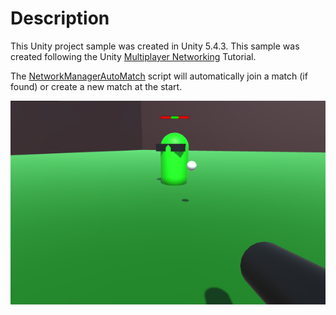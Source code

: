 # Description

This Unity project sample was created in Unity 5.4.3. This sample was created following the Unity [Multiplayer Networking](https://unity3d.com/learn/tutorials/topics/multiplayer-networking) Tutorial.

The [NetworkManagerAutoMatch](https://github.com/tgraupmann/UnityNetworkingAutoMatch/blob/master/Assets/NetworkingAutoMatch/Scripts/NetworkManagerAutoMatch.cs) script will automatically join a match (if found) or create a new match at the start.

![image_1](images/image_1.png)
